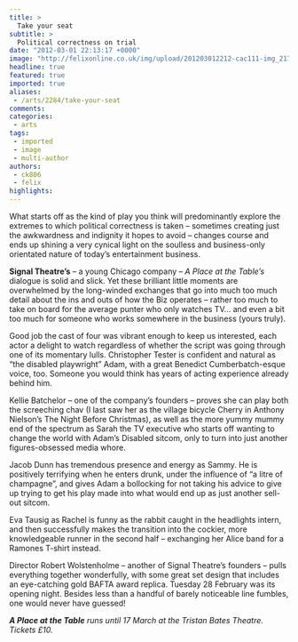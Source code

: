 ```yaml
---
title: >
  Take your seat
subtitle: >
  Political correctness on trial
date: "2012-03-01 22:13:17 +0000"
image: "http://felixonline.co.uk/img/upload/201203012212-cac111-img_2171.jpg"
headline: true
featured: true
imported: true
aliases:
 - /arts/2284/take-your-seat
comments:
categories:
 - arts
tags:
 - imported
 - image
 - multi-author
authors:
 - ck806
 - felix
highlights:
---
```


What starts off as the kind of play you think will predominantly explore the extremes to which political correctness is taken – sometimes creating just the awkwardness and indignity it hopes to avoid – changes course and ends up shining a very cynical light on the soulless and business-only orientated nature of today’s entertainment business.

__Signal Theatre’s__ – a young Chicago company – _A Place at the Table’s_ dialogue is solid and slick. Yet these brilliant little moments are overwhelmed by the long-winded exchanges that go into much too much detail about the ins and outs of how the Biz operates – rather too much to take on board for the average punter who only watches TV… and even a bit too much for someone who works somewhere in the business (yours truly).

Good job the cast of four was vibrant enough to keep us interested, each actor a delight to watch regardless of whether the script was going through one of its momentary lulls. Christopher Tester is confident and natural as “the disabled playwright” Adam, with a great Benedict Cumberbatch-esque voice, too. Someone you would think has years of acting experience already behind him.

Kellie Batchelor – one of the company’s founders – proves she can play both the screeching chav (I last saw her as the village bicycle Cherry in Anthony Nielson’s The Night Before Christmas), as well as the more yummy mummy end of the spectrum as Sarah the TV executive who starts off wanting to change the world with Adam’s Disabled sitcom, only to turn into just another figures-obsessed media whore.

Jacob Dunn has tremendous presence and energy as Sammy. He is positively terrifying when he enters drunk, under the influence of “a litre of champagne”, and gives Adam a bollocking for not taking his advice to give up trying to get his play made into what would end up as just another sell-out sitcom.

Eva Tausig as Rachel is funny as the rabbit caught in the headlights intern, and then successfully makes the transition into the cockier, more knowledgeable runner in the second half – exchanging her Alice band for a Ramones T-shirt instead.

Director Robert Wolstenholme – another of Signal Theatre’s founders – pulls everything together wonderfully, with some great set design that includes an eye-catching gold BAFTA award replica. Tuesday 28 February was its opening night. Besides less than a handful of barely noticeable line fumbles, one would never have guessed!

___A Place at the Table__ runs until 17 March at the Tristan Bates Theatre. Tickets £10._

